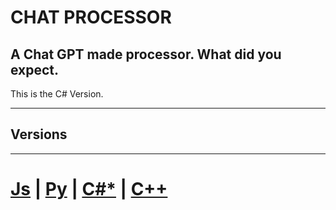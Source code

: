 # CHAT PROCESSOR
A Chat GPT made processor. What did you expect.
--
This is the C# Version.

---

## Versions

---

# [Js](https://github.com/Burritoooo/CHAT-PROCESSOR/tree/JS-Version) **|** [Py](https://github.com/Burritoooo/CHAT-PROCESSOR/tree/Python-Version) **|** [C#*](https://github.com/Burritoooo/CHAT-PROCESSOR/tree/C%23-Version) **|** [C++](https://github.com/Burritoooo/CHAT-PROCESSOR/tree/main)
